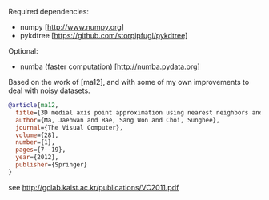 Required dependencies:
* numpy [http://www.numpy.org]
* pykdtree [https://github.com/storpipfugl/pykdtree]

Optional:
* numba (faster computation) [http://numba.pydata.org]

Based on the work of [ma12], and with some of my own improvements to deal with noisy datasets.

```bib
@article{ma12,
  title={3D medial axis point approximation using nearest neighbors and the normal field},
  author={Ma, Jaehwan and Bae, Sang Won and Choi, Sunghee},
  journal={The Visual Computer},
  volume={28},
  number={1},
  pages={7--19},
  year={2012},
  publisher={Springer}
}
```
see http://gclab.kaist.ac.kr/publications/VC2011.pdf
